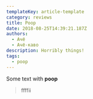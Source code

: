 ```yaml
---
templateKey: article-template
category: reviews
title: Poop
date: 2018-08-25T14:39:21.187Z
authors:
  - Ачё
  - Ачё-каво
description: Horribly things!
tags:
  - poop
---
```

Some text with **poop**

> ffffii
